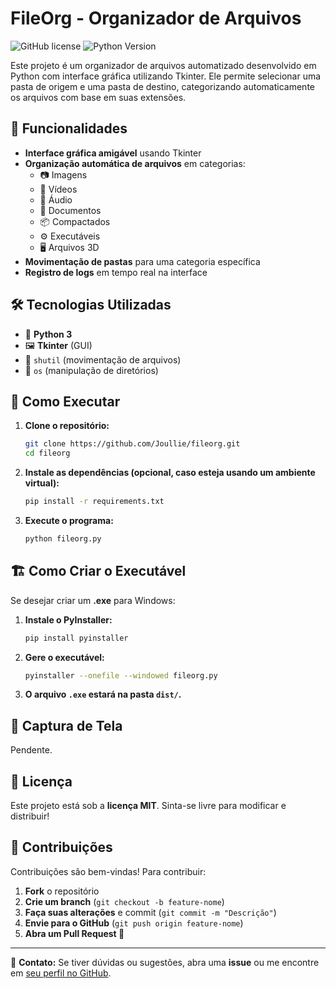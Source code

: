 # FileOrg - Organizador de Arquivos

![GitHub license](https://img.shields.io/badge/license-MIT-blue.svg)
![Python Version](https://img.shields.io/badge/python-3.x-blue.svg)

Este projeto é um organizador de arquivos automatizado desenvolvido em Python com interface gráfica utilizando Tkinter. Ele permite selecionar uma pasta de origem e uma pasta de destino, categorizando automaticamente os arquivos com base em suas extensões.

## 📂 Funcionalidades
- **Interface gráfica amigável** usando Tkinter
- **Organização automática de arquivos** em categorias:
  - 📷 Imagens
  - 🎥 Vídeos
  - 🎵 Áudio
  - 📄 Documentos
  - 📦 Compactados
  - ⚙️ Executáveis
  - 🖥️ Arquivos 3D
- **Movimentação de pastas** para uma categoria específica
- **Registro de logs** em tempo real na interface

## 🛠️ Tecnologias Utilizadas
- 🐍 **Python 3**
- 🖼️ **Tkinter** (GUI)
- 📂 `shutil` (movimentação de arquivos)
- 📁 `os` (manipulação de diretórios)

## 🔧 Como Executar
1. **Clone o repositório:**
   ```bash
   git clone https://github.com/Joullie/fileorg.git
   cd fileorg
   ```
2. **Instale as dependências (opcional, caso esteja usando um ambiente virtual):**
   ```bash
   pip install -r requirements.txt
   ```
3. **Execute o programa:**
   ```bash
   python fileorg.py
   ```

## 🏗️ Como Criar o Executável
Se desejar criar um **.exe** para Windows:

1. **Instale o PyInstaller:**
   ```bash
   pip install pyinstaller
   ```
2. **Gere o executável:**
   ```bash
   pyinstaller --onefile --windowed fileorg.py
   ```
3. **O arquivo `.exe` estará na pasta `dist/`.**

## 📸 Captura de Tela
Pendente.

## 📜 Licença
Este projeto está sob a **licença MIT**. Sinta-se livre para modificar e distribuir!

## 🤝 Contribuições
Contribuições são bem-vindas! Para contribuir:
1. **Fork** o repositório
2. **Crie um branch** (`git checkout -b feature-nome`)
3. **Faça suas alterações** e commit (`git commit -m "Descrição"`)
4. **Envie para o GitHub** (`git push origin feature-nome`)
5. **Abra um Pull Request 🚀**

---
🔗 **Contato:** Se tiver dúvidas ou sugestões, abra uma **issue** ou me encontre em [seu perfil no GitHub](https://github.com/seu-usuario).

